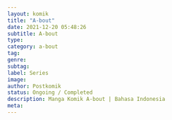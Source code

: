 ```yaml
---
layout: komik
title: "A-bout"
date: 2021-12-20 05:48:26
subtitle: A-bout
type: 
category: a-bout
tag: 
genre: 
subtag: 
label: Series
image: 
author: Postkomik
status: Ongoing / Completed
description: Manga Komik A-bout | Bahasa Indonesia
meta: 
---
```

